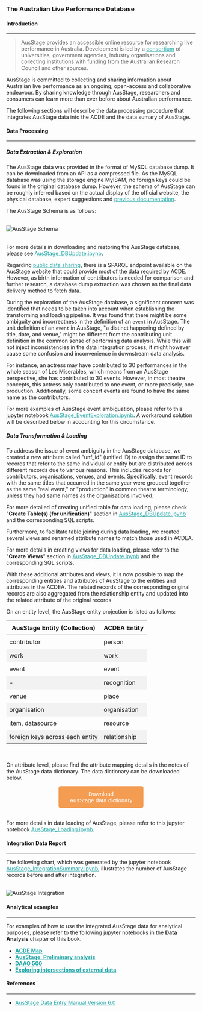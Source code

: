 ### The Australian Live Performance Database

#### Introduction
---
> AusStage provides an accessible online resource for researching live performance in Australia. Development is led by a [consortium](https://www.ausstage.edu.au/pages/learn/about/partners-and-staff.html) of universities, government agencies, industry organisations and collecting institutions with funding from the Australian Research Council and other sources.

AusStage is committed to collecting and sharing information about Australian live performance as an ongoing, open-access and collaborative endeavour. By sharing knowledge through AusStage, researchers and consumers can learn more than ever before about Australian performance.

The following sections will describe the data processing procedure that integrates AusStage data into the ACDE and the data sumary of AusStage.

#### Data Processing
---
##### Data Extraction & Exploration

The AusStage data was provided in the format of MySQL database dump. It can be downloaded from an API as a compressed file. As the MySQL database was using the storage engine MyISAM, no foreign keys could be found in the original database dump. However, the schema of AusStage can be roughly inferred based on the actual display of the official website, the physical database, expert suggestions and [previous documentation](https://www.ausstage.edu.au/opencms/export/system/modules/au.edu.flinders.ausstage.learn/pages/learn/contribute/manuals/AusStage_Data_Entry_Manual_2021.pdf). 

The AusStage Schema is as follows:
<br><br>

![AusStage Schema](./images/ivy_images/AusStage_Schema.png)
<br><br>

For more details in downloading and restoring the AusStage database, please see [AusStage_DBUpdate.ipynb](https://github.com/acd-engine/jupyterbook/blob/main/integration%20notebooks/AusStage_DBUpdate.ipynb).

Regarding [public data sharing](https://www.ausstage.edu.au/pages/learn/data-sharing), there is a SPARQL endpoint available on the AusStage website that could provide most of the data required by ACDE. However, as birth information of contributors is needed for comparison and further research, a database dump extraction was chosen as the final data delivery method to fetch data.  

During the exploration of the AusStage database, a significant concern was identified that needs to be taken into account when establishing the transforming and loading pipeline. It was found that there might be some ambiguity and incorrectness in the definition of an `event` in AusStage. The unit definition of an `event` in AusStage, "a distinct happening defined by title, date, and venue," might be different from the contributing unit definition in the common sense of performing data analysis.  While this will not inject inconsistencies in the data integration process, it might however cause some confusion and inconvenience in downstream data analysis.

For instance, an actress may have contributed to 30 performances in the whole season of Les Miserables, which means from an AusStage perspective, she has contributed to 30 events. However, in most theatre concepts, this actress only contributed to one event, or more precisely, one production. Additionally, some concert events are found to have the same name as the contributors.

For more examples of AusStage event ambiguation, please refer to this jupyter notebook [AusStage_EventExploration.ipynb](https://github.com/acd-engine/jupyterbook/blob/main/integration%20notebooks/AusStage_EventExploration.ipynb). A workaround solution will be described below in accounting for this circumstance.

##### Data Transformation & Loading

To address the issue of event ambiguity in the AusStage database, we created a new attribute called "unf_id" (unified ID) to assign the same ID to records that refer to the same individual or entity but are distributed across different records due to various reasons. This includes records for contributors, organisations, venues, and events. Specifically, event records with the same titles that occurred in the same year were grouped together as the same "real event," or "production" in common theatre terminology, unless they had same names as the organisations involved.

For more detailed of creating unified table for data loading, please check "**Create Table(s) (for unification)**" section in [AusStage_DBUpdate.ipynb](https://github.com/acd-engine/jupyterbook/blob/main/integration%20notebooks/AusStage_DBUpdate.ipynb) and the corresponding SQL scripts.

Furthermore, to facilitate table joining during data loading, we created several views and renamed attribute names to match those used in ACDEA.

For more details in creating views for data loading, please refer to the "**Create Views**" section in [AusStage_DBUpdate.ipynb](https://github.com/acd-engine/jupyterbook/blob/main/integration%20notebooks/AusStage_DBUpdate.ipynb) and the corresponding SQL scripts.

With these additional attributes and views, it is now possible to map the corresponding entities and attributes of AusStage to the entities and attributes in the ACDEA. The related records of the corresponding original records are also aggregated from the relationship entity and updated into the related attribute of the original records.

On an entity level, the AusStage entity projection is listed as follows:

<style>
  /* CSS for zebra-striped table */
  table {
    border-collapse: collapse;
    width: 100%;
  }

  th, td {
    padding: 8px;
  }

  /* Zebra striping */
  tr:nth-child(even) {
    background-color: #f2f2f2;
  }
</style>

| AusStage Entity (Collection)  | ACDEA Entity |
| ----------------------------- | ------------ |
| contributor                   | person       |
| work                          | work         |
| event                         | event        |
| -                             | recognition  |
| venue                         | place        |
| organisation                  | organisation |
| item, datasource              | resource     |
| foreign keys across each entity | relationship |
<br>

On attribute level, please find the attribute mapping details in the notes of the AusStage data dictionary. The data dictionary can be downloaded below. 

<!DOCTYPE html>
<html>
<head>
<meta name="viewport" content="width=device-width, initial-scale=1">
<!-- Add icon library -->
<link rel="stylesheet" href="https://cdnjs.cloudflare.com/ajax/libs/font-awesome/4.7.0/css/font-awesome.min.css">
<!-- <style>
.btn {
  background-color: #f39c52;
  border: none;
  color: white;
  padding: 12px 30px;
  cursor: pointer;
  font-size: 15px;
  border-radius: 5px; /* Make the button rounder */
}
</style> -->

</head>
<body>

<div style="text-align: center;">
	<button id="download-btn" class="btn" style="background-color: #f39c52; color: white; border: none; color: white; padding: 12px 30px; cursor: pointer; font-size: 15px; border-radius: 5px;"> <i class="fa fa-download"></i> Download <br>AusStage data dictionary</button>
</div>

</body>
</html>

<script src="https://cdn.jsdelivr.net/npm/filesaver.js"></script>
<script>
  // Define the URL of the CSV file
  const csvUrl = "https://raw.githubusercontent.com/acd-engine/jupyterbook/master/data dictionaries/AusStage_Data_Dictionary.xlsx";
  
  // Add a click event listener to the button
  document.getElementById("download-btn").addEventListener("click", () => {
    // Load the CSV file from the URL using an XMLHttpRequest
    const xhr = new XMLHttpRequest();
    xhr.open("GET", csvUrl);
    xhr.responseType = "blob";
    xhr.onload = () => {
      // Save the Blob as a file with the given name
      saveAs(xhr.response, "AusStage_Data_Dictionary.xlsx");
    };
    xhr.send();
  });
</script>
<br>

For more details in data loading of AusStage, please refer to this jupyter notebook [AusStage_Loading.ipynb](https://github.com/acd-engine/jupyterbook/blob/main/integration%20notebooks/AusStage_Loading.ipynb).

#### Integration Data Report
---
The following chart, which was generated by the jupyter notebook [AusStage_IntegrationSummary.ipynb](https://github.com/acd-engine/jupyterbook/blob/main/integration%20notebooks/AusStage_IntegrationSummary.ipynb), illustrates the number of AusStage records before and after integration.
<br><br>

![AusStage Integration](./images/ivy_images/AusStage_integration_summary.png)

#### Analytical examples
---
For examples of how to use the integrated AusStage data for analytical purposes, please refer to the following jupyter notebooks in the **Data Analysis** chapter of this book.
- [**ACDE Map**](https://acd-engine.github.io/jupyterbook/Analysis_ACDE_Map.html)
- [**AusStage: Preliminary analysis**](https://acd-engine.github.io/jupyterbook/Analysis_AusStage.html)
- [**DAAO 500**](https://acd-engine.github.io/jupyterbook/Analysis_DAAO500.html#ausstage-roles)
- [**Exploring intersections of external data**](https://acd-engine.github.io/jupyterbook/Analysis_ExternalDatasets.html)

#### References
---
* [AusStage Data Entry Manual Version 6.0](https://www.ausstage.edu.au/opencms/export/system/modules/au.edu.flinders.ausstage.learn/pages/learn/contribute/manuals/AusStage_Data_Entry_Manual_2021.pdf)

<style>
  a {
    color: #1ea5a6 !important;
  }
</style>